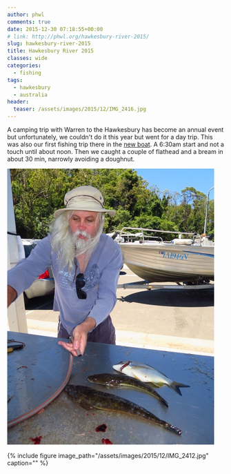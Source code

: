 ```yaml
---
author: phwl
comments: true
date: 2015-12-30 07:18:55+00:00
# link: http://phwl.org/hawkesbury-river-2015/
slug: hawkesbury-river-2015
title: Hawkesbury River 2015
classes: wide
categories:
  - fishing
tags:
  - hawkesbury
  - australia
header:
  teaser: /assets/images/2015/12/IMG_2416.jpg
---
```


A camping trip with Warren to the Hawkesbury has become an annual event but unfortunately, we couldn't do it this year but went for a day trip. This was also our first fishing trip there in the [new boat](http://phwl.org/stacer-outlaw-429/). A 6:30am start and not a touch until about noon. Then we caught a couple of flathead and a bream in about 30 min, narrowly avoiding a doughnut.

![IMG_2416](/assets/images/2015/12/IMG_2416.jpg)



<!-- more -->

{% include figure image_path="/assets/images/2015/12/IMG_2412.jpg" caption="" %}



<!-- more -->
